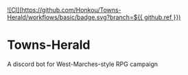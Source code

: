 [![CI](https://github.com/Honkou/Towns-Herald/workflows/basic/badge.svg?branch=${{ github.ref }})](https://github.com/Honkou/Towns-Herald/actions/workflows/basic.yml)
# Towns-Herald
A discord bot for West-Marches-style RPG campaign
